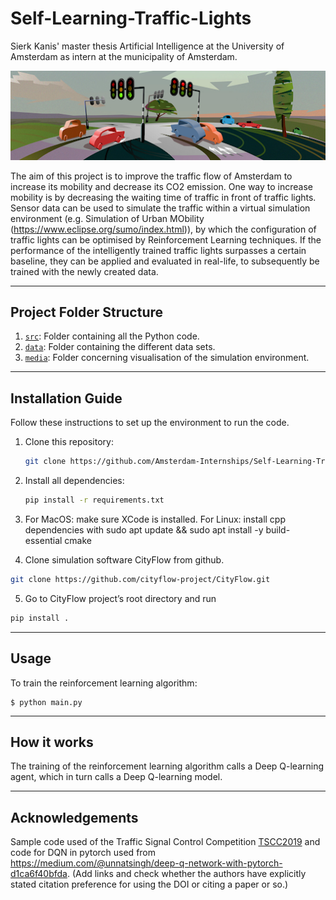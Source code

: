 # Self-Learning-Traffic-Lights
Sierk Kanis' master thesis Artificial Intelligence at the University of Amsterdam as intern at the municipality of Amsterdam. 

![](media/traffic.png)

The aim of this project is to improve the traffic flow of Amsterdam to increase its mobility and decrease its CO2 emission. One way to increase mobility is by decreasing the waiting time of traffic in front of traffic lights. 
Sensor data can be used to simulate the traffic within a virtual simulation environment (e.g. Simulation of Urban MObility (https://www.eclipse.org/sumo/index.html)),
by which the configuration of traffic lights can be optimised by Reinforcement Learning techniques. 
If the performance of the intelligently trained traffic lights surpasses a certain baseline, they can be applied and evaluated in real-life, 
to subsequently be trained with the newly created data.

---

## Project Folder Structure

1) [`src`](./src): Folder containing all the Python code.
1) [`data`](./data): Folder containing the different data sets.
1) [`media`](./media): Folder concerning visualisation of the simulation environment.

---

## Installation Guide

Follow these instructions to set up the environment to run the code.

1) Clone this repository:
    ```bash
    git clone https://github.com/Amsterdam-Internships/Self-Learning-Traffic-Lights
    ```

2) Install all dependencies:
    ```bash
    pip install -r requirements.txt
    ```
3) For MacOS: make sure XCode is installed. For Linux: install cpp dependencies with sudo apt update && sudo apt install -y build-essential cmake

4) Clone simulation software CityFlow from github.

```bash
git clone https://github.com/cityflow-project/CityFlow.git
```
5) Go to CityFlow project’s root directory and run
```bash
pip install .
```
---

## Usage

To train the reinforcement learning algorithm:

```
$ python main.py
```

---

## How it works

The training of the reinforcement learning algorithm calls a Deep Q-learning agent, which in turn calls a Deep Q-learning model.

---

## Acknowledgements

Sample code used of the Traffic Signal Control Competition [TSCC2019](https://github.com/tianrang-intelligence/TSCC2019) and code for DQN in pytorch used from https://medium.com/@unnatsingh/deep-q-network-with-pytorch-d1ca6f40bfda.
(Add links and check whether the authors have explicitly stated citation preference for using the DOI or citing a paper or so.)
